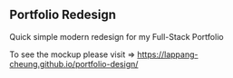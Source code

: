 ## Portfolio Redesign

Quick simple modern redesign for my Full-Stack Portfolio

To see the mockup please visit => https://lappang-cheung.github.io/portfolio-design/
